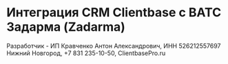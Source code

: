 # Интеграция CRM Clientbase с ВАТС Задарма (Zadarma)
Разработчик - ИП Кравченко Антон Александрович, ИНН 526212557697
Нижний Новгород, +7 831 235-10-50, ClientbasePro.ru